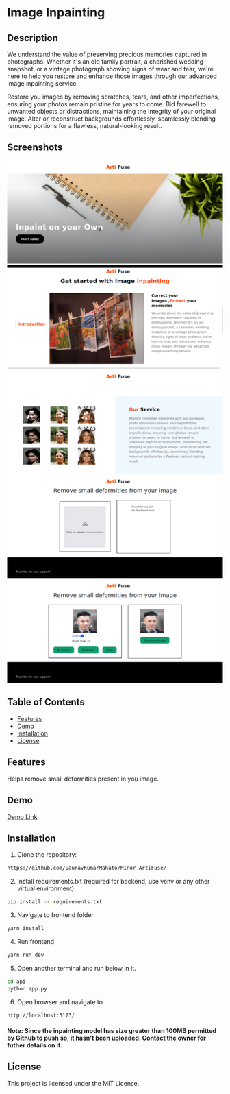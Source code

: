 # Image Inpainting

## Description

We understand the value of preserving precious memories captured in photographs. Whether it's an old family portrait, a cherished wedding snapshot, or a vintage photograph showing signs of wear and tear, we're here to help you restore and enhance those images through our advanced image inpainting service.

Restore you images by removing scratches, tears, and other imperfections, ensuring your photos remain pristine for years to come. Bid farewell to unwanted objects or distractions, maintaining the integrity of your original image. Alter or reconstruct backgrounds effortlessly, seamlessly blending removed portions for a flawless, natural-looking result.

## Screenshots

<img src="screenshots/3.png" />
<img src="screenshots/4.png" />
<img src="screenshots/5.png" />
<img src="screenshots/1.png" />
<img src="screenshots/2.png" />


## Table of Contents

- [Features](#features)
- [Demo](#demo)
- [Installation](#installation)
- [License](#license)

## Features

Helps remove small deformities present in you image.

## Demo

[Demo Link](https://github.com/SauravKumarMahato/ScriptQuin/assets/83631265)

## Installation

1. Clone the repository:

```bash
https://github.com/SauravKumarMahato/Minor_ArtiFuse/
```

2. Install requirements.txt (required for backend, use venv or any other virtual environment)
```bash
pip install -r requirements.txt
```

3. Navigate to frontend folder 
```bash
yarn install 
```

4. Run frontend
```bash 
yarn run dev 
```

5. Open another terminal and run below in it. 
```bash 
cd api
python app.py 
```

6. Open browser and navigate to 
```bash 
http://localhost:5173/
```
#### Note: Since the inpainting model has size greater than 100MB permitted by Github to push so, it hasn't been uploaded. Contact the owner for futher details on it.


## License
This project is licensed under the MIT License.